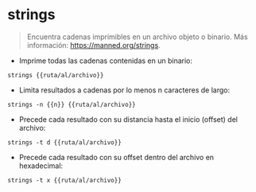 # strings

> Encuentra cadenas imprimibles en un archivo objeto o binario.
> Más información: <https://manned.org/strings>.

- Imprime todas las cadenas contenidas en un binario:

`strings {{ruta/al/archivo}}`

- Limita resultados a cadenas por lo menos n caracteres de largo:

`strings -n {{n}} {{ruta/al/archivo}}`

- Precede cada resultado con su distancia hasta el inicio (offset) del archivo:

`strings -t d {{ruta/al/archivo}}`

- Precede cada resultado con su offset dentro del archivo en hexadecimal:

`strings -t x {{ruta/al/archivo}}`

